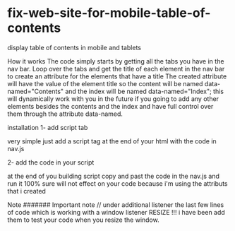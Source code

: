# fix-web-site-for-mobile-table-of-contents
display table of contents in mobile and tablets

How it works
The code simply starts by getting all the tabs you have in the nav bar. Loop over the tabs and get the title of each element in the nav bar to 
create an attribute for the elements that have a title The created attribute will have the value of the element title so the content will be
named data-named="Contents" and the index will be named data-named="Index"; this will dynamically work with you in the future if you going to 
add any other elements besides the contents and the index and have full control over them through the attribute data-named.

installation
1- add script tab

very simple just add a script tag at the end of your html with the code in nav.js

2- add the code in your script

at the end of you building script copy and past the code in the nav.js and run it 100% sure will not effect on your code because i'm using the attributs that i created

Note ####### Important note
// under additional listener the last few lines of code which is working with a window listener RESIZE !!! 
i have been add them to test your code when you resize the window.
